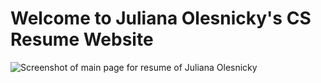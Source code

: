 
# Welcome to Juliana Olesnicky's CS Resume Website



![Screenshot of main page for resume of Juliana Olesnicky](img/JulianaOlesnicky.png)